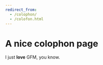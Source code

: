 ```yaml
---
redirect_from:
  - /colophon/
  - /colofon.html
---
```


# A nice colophon page

I just **love** GFM, you know.
